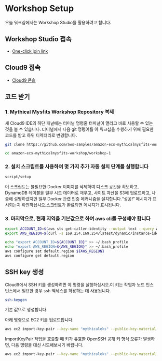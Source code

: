 
# Workshop Setup

오늘 워크샵에서는 Workshop Studio를 활용하려고 합니다.

## Workshop Studio 접속

- [One-click join link](https://catalog.us-east-1.prod.workshops.aws/join?access-code=a9e3-0cb462-79)

## Cloud9 접속

- [Cloud9 콘솔](https://us-east-1.console.aws.amazon.com/cloud9control/home?region=us-east-1#/)

## 코드 받기

### 1. Mythical Mysfits Workshop Repository 복제

새 Cloud9 IDE의 하단 패널에는 터미널 명령줄 터미널이 열리고 바로 사용할 수 있는 것을 볼 수 있습니다. 터미널에서 다음 git 명령어를 이 워크샵을 수행하기 위해 필요한 코드를 받고 하위 디렉터리로 변경합니다.

```bash
git clone https://github.com/aws-samples/amazon-ecs-mythicalmysfits-workshop.git

cd amazon-ecs-mythicalmysfits-workshop/workshop-1
```

### 2. 설치 스크립트를 사용하여 몇 가지 추가 자동 설치 단계를 실행합니다

```bash
script/setup
```

이 스크립트는 불필요한 Docker 이미지를 삭제하여 디스크 공간을 확보하고, DynamoDB 테이블을 일부 시드 데이터로 채우고, 사이트 자산을 S3에 업로드하고, 나중에 설명하겠지만 일부 Docker 관련 인증 메커니즘을 설치합니다.“성공!” 메시지가 표시되는지 확인하십시오.스크립트가 완료되면 메시지가 표시됩니다.

### 3. 마지막으로, 현재 지역을 기본값으로 하여 aws cli를 구성해야 합니다

```bash
export ACCOUNT_ID=$(aws sts get-caller-identity --output text --query Account)
export AWS_REGION=$(curl -s 169.254.169.254/latest/dynamic/instance-identity/document | jq -r '.region')

echo "export ACCOUNT_ID=${ACCOUNT_ID}" >> ~/.bash_profile
echo "export AWS_REGION=${AWS_REGION}" >> ~/.bash_profile
aws configure set default.region ${AWS_REGION}
aws configure get default.region
```

## SSH key 생성

Cloud9에서 SSH 키를 생성하려면 이 명령을 실행하십시오.이 키는 작업자 노드 인스턴스에서 필요한 경우 ssh 액세스를 허용하는 데 사용됩니다.

```bash
ssh-keygen
```

기본 값으로 생성합니다.

아래 명령으로 EC2 키를 업로드합니다.

```bash
aws ec2 import-key-pair --key-name "mythicaleks" --public-key-material file://~/.ssh/id_rsa.pub
```

ImportKeyPair 작업을 호출할 때 키가 유효한 OpenSSH 공개 키 형식 오류가 발생하면, 다음 명령을 대신 시도해보시기 바랍니다.

```bash
aws ec2 import-key-pair --key-name "mythicaleks" --public-key-material fileb://~/.ssh/id_rsa.pub
```
